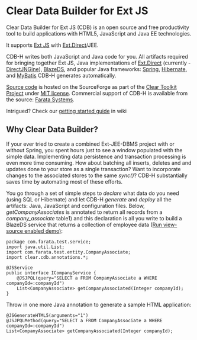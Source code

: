 Clear Data Builder for Ext JS
=======

Clear Data Builder for Ext JS (CDB) is an open source and free productivity tool to build applications with HTML5, JavaScript and Java EE technologies. 

It supports [Ext JS](http://www.sencha.com/products/extjs/) with [Ext.Direct](http://www.sencha.com/products/extjs/extdirect)/JEE. 

CDB-H writes both JavaScript and Java code for you. All artifacts required for bringing together Ext JS, Java implementations of [ Ext.Direct](http://www.sencha.com/products/extjs/extdirect) (currently - [DirectJNGine](http://code.google.com/p/directjngine/)), [BlazeDS](http://opensource.adobe.com/wiki/display/blazeds/BlazeDS), and popular Java frameworks: [Spring](http://www.springsource.org/), [Hibernate](http://www.hibernate.org/docs), and [MyBatis](http://mybatis.org/) CDB-H generates automatically. 

[Source code](https://cleartoolkit.svn.sourceforge.net/svnroot/cleartoolkit/trunk/) is hosted on the SourceForge as part of the [Clear Toolkit Project](https://sourceforge.net/projects/cleartoolkit/) under [MIT license](http://www.opensource.org/licenses/mit-license.php). Commercial support of CDB-H is available from the source: [Farata Systems](http://www.faratasystems.com). 

Intrigued? Check our [getting started guide](https://github.com/Farata/ClearJS/wiki/Getting-started-ClearDataBuilder-for-Ext-JS-4.1) in wiki

## Why Clear Data Builder?

If your ever tried to create a combined Ext-JEE-DBMS project with or without Spring, you spent hours just to see a window populated with the simple data. Implementing data persistence and transaction processing is even more time consuming. How about batching all inserts, deletes and and updates done to your store as a single transaction? Want to incorporate changes to the associated stores to the same _sync()_? CDB-H substantially saves time by automating most of these efforts. 

You go through a set of simple steps to _declare_ what data do you need (using SQL or Hibernate) and let CDB-H _generate_ and _deploy_ all the artifacts: Java, JavaScript and configuration files. Below, _getCompanyAssociates_ is annotated to return all records from a _company_associate_ table1) and this declaration is all you write to build a BlazeDS service that returns a collection of employee data ([Run view-source enabled demo)](): 

	package com.farata.test.service;
	import java.util.List;
	import com.farata.test.entity.CompanyAssociate;
	import clear.cdb.annotations.*;
	
	@JSService
	public interface ICompanyService {
		@JSJPQL(query="SELECT a FROM CompanyAssociate a WHERE companyId=:companyId")
		List<CompanyAssociate> getCompanyAssociated(Integer companyId);
	}

Throw in one more Java annotation to generate a sample HTML application:

	@JSGenerateHTML5(arguments="1")
	@JSJPQLMethod(query="SELECT a FROM CompanyAssociate a WHERE companyId=:companyId")
	List<CompanyAssociate> getCompanyAssociated(Integer companyId);
